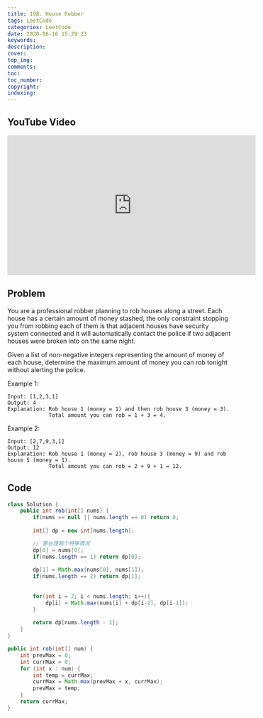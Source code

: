 ```yaml
---
title: 198. House Robber
tags: LeetCode
categories: LeetCode
date: 2020-06-16 15:29:23
keywords:
description:
cover:
top_img:
comments:
toc:
toc_number:
copyright:
indexing:
---
```

## YouTube Video
<iframe width="560" height="315" src="https://www.youtube.com/embed/k-JYXpHXOcU" frameborder="0" allow="accelerometer; autoplay; encrypted-media; gyroscope; picture-in-picture" allowfullscreen></iframe>

## Problem
You are a professional robber planning to rob houses along a street. Each house has a certain amount of money stashed, the only constraint stopping you from robbing each of them is that adjacent houses have security system connected and it will automatically contact the police if two adjacent houses were broken into on the same night.

Given a list of non-negative integers representing the amount of money of each house, determine the maximum amount of money you can rob tonight without alerting the police.

Example 1:
```
Input: [1,2,3,1]
Output: 4
Explanation: Rob house 1 (money = 1) and then rob house 3 (money = 3).
             Total amount you can rob = 1 + 3 = 4.
```
Example 2:
```
Input: [2,7,9,3,1]
Output: 12
Explanation: Rob house 1 (money = 2), rob house 3 (money = 9) and rob house 5 (money = 1).
             Total amount you can rob = 2 + 9 + 1 = 12.
```
## Code
```java
class Solution {
    public int rob(int[] nums) {
        if(nums == null || nums.length == 0) return 0;
        
        int[] dp = new int[nums.length];

        // 要处理两个特殊情况
        dp[0] = nums[0];
        if(nums.length == 1) return dp[0];
        
        dp[1] = Math.max(nums[0], nums[1]);
        if(nums.length == 2) return dp[1];
        
        
        for(int i = 2; i < nums.length; i++){
            dp[i] = Math.max(nums[i] + dp[i-2], dp[i-1]);
        }
        
        return dp[nums.length - 1];
    }
}
```

```java
public int rob(int[] num) {
    int prevMax = 0;
    int currMax = 0;
    for (int x : num) {
        int temp = currMax;
        currMax = Math.max(prevMax + x, currMax);
        prevMax = temp;
    }
    return currMax;
}
```